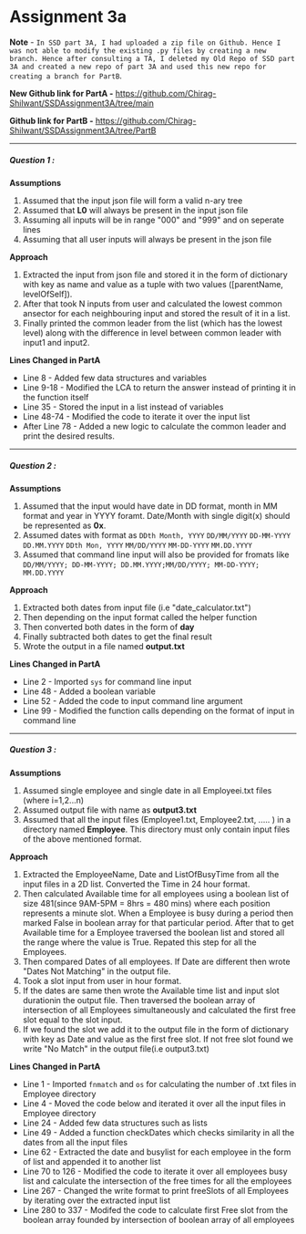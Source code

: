 # Assignment 3a

**Note** - `In SSD part 3A, I had uploaded a zip file on Github. Hence I was not able to modify the existing .py files by creating a new branch. Hence after consulting a TA, I deleted my Old Repo of SSD part 3A and created a new repo of part 3A and used this new repo for creating a branch for PartB`.

**New Github link for PartA -** https://github.com/Chirag-Shilwant/SSDAssignment3A/tree/main

**Github link for PartB -** https://github.com/Chirag-Shilwant/SSDAssignment3A/tree/PartB
****
##### Question 1 :
**Assumptions**
1. Assumed that the input json file will form a valid n-ary tree
2. Assumed that **L0** will always be present in the input json file
3. Assuming all inputs will be in range "000" and "999" and on seperate lines 
4. Assuming that all user inputs will always be present in the json file 

**Approach**
1. Extracted the input from json file and stored it in the form of dictionary with key as name and value as a tuple with two values ([parentName, levelOfSelf]). 
2. After that took N inputs from user and calculated the lowest common ansector for each neighbouring input and stored the result of it in a list.
3. Finally printed the common leader from the list (which has the lowest level) along with the difference in level between common leader with input1 and input2.

**Lines Changed in PartA**
- Line 8 - Added few data structures and variables
- Line 9-18 - Modified the LCA to return the answer instead of printing it in the function itself
- Line 35 - Stored the input in a list instead of variables
- Line 48-74 - Modified the code to iterate it over the input list 
- After Line 78 - Added a new logic to calculate the common leader and print the desired results.

****
##### Question 2 :
**Assumptions**
1.  Assumed that the input would have date in DD format, month in MM format and year in YYYY foramt. Date/Month with single digit(x) should be represented as **0x**.
2.  Assumed dates with format as 
`DDth Month, YYYY`
`DD/MM/YYYY` 
`DD-MM-YYYY` 
`DD.MM.YYYY`
`DDth Mon, YYYY` 
`MM/DD/YYYY` 
`MM-DD-YYYY` 
`MM.DD.YYYY`
3.  Assumed that command line input will also be provided for fromats like 
    `DD/MM/YYYY; DD-MM-YYYY; DD.MM.YYYY;MM/DD/YYYY; MM-DD-YYYY; MM.DD.YYYY`

**Approach**
1. Extracted both dates from input file (i.e "date_calculator.txt")
2. Then depending on the input format called the helper function
3. Then converted both dates in the form of **day**   
4. Finally subtracted both dates to get the final result
5. Wrote the output in a file named **output.txt** 

**Lines Changed in PartA**
- Line 2 - Imported `sys` for command line input
- Line 48 - Added a boolean variable 
- Line 52 - Added the code to input command line argument
- Line 99 - Modified the function calls depending on the format of input in command line

****
##### Question 3 :
**Assumptions**
1.  Assumed single employee and single date in all Employeei.txt files (where i=1,2...n)
2.  Assumed output file with name as **output3.txt**
3.  Assumed that all the input files (Employee1.txt, Employee2.txt, ..... ) in a directory named **Employee**. This directory must only contain input files of the above mentioned format.

**Approach**
1. Extracted the EmployeeName, Date and ListOfBusyTime from all the input files in a 2D list. Converted the Time in 24 hour format.
2. Then calculated Available time for all employees using a boolean list of size 481(since 9AM-5PM = 8hrs = 480 mins) where each position represents a minute slot. When a Employee is busy during a period then marked False in boolean array for that particular period. After that to get Available time for a Employee traversed the boolean list and stored all the range where the value is True. Repated this step for all the Employees.  
3. Then compared Dates of all employees. If Date are different then wrote "Dates Not Matching" in the output file.
4. Took a slot input from user in hour format.
5. If the dates are same then wrote the Available time list and input slot durationin the output file. Then traversed the boolean array of intersection of all Employees simultaneously and calculated the first free slot equal to the slot input.
6. If we found the slot we add it to the output file in the form of dictionary with key as Date and value as the first free slot. If not free slot found we write "No Match" in the output file(i.e output3.txt)

**Lines Changed in PartA**
- Line 1 - Imported `fnmatch` and `os` for calculating the number of .txt files in Employee directory
- Line 4 - Moved the code below and iterated it over all the input files in Employee directory
- Line 24 - Added few data structures such as lists
- Line 49 - Added a function checkDates which checks similarity in all the dates from all the input files
- Line 62 - Extracted the date and busylist for each employee in the form of list and appended it to another list
- Line 70 to 126 - Modified the code to iterate it over all employees busy list and calculate the intersection of the free times for all the employees
- Line 267 - Changed the write format to print freeSlots of all Employees by iterating over the extracted input list
- Line 280 to 337 - Modifed the code to calculate first Free slot from the boolean array founded by intersection of boolean array of all employees
